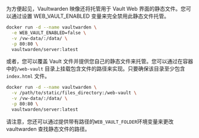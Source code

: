 为方便起见，Vaultwarden 映像还将托管用于 Vault Web 界面的静态文件。您可以通过设置 WEB_VAULT_ENABLED 变量来完全禁用此静态文件托管。

```sh
docker run -d --name vaultwarden \
  -e WEB_VAULT_ENABLED=false \
  -v /vw-data/:/data/ \
  -p 80:80 \
  vaultwarden/server:latest
```

或者，您可以覆盖 Vault 文件并提供您自己的静态文件来托管。您可以通过在容器中的`/web-vault` 目录上挂载包含文件的路径来实现。只要确保该目录至少包含 `index.html` 文件。

```sh
docker run -d --name vaultwarden \
  -v /path/to/static/files_directory:/web-vault \
  -v /vw-data/:/data/ \
  -p 80:80 \
  vaultwarden/server:latest
```

请注意，您还可以通过提供带有路径的`WEB_VAULT_FOLDER`环境变量来更改 vaultwarden 查找静态文件的路径。